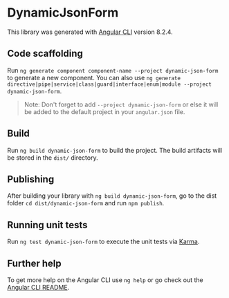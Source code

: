 # DynamicJsonForm

This library was generated with [Angular CLI](https://github.com/angular/angular-cli) version 8.2.4.

## Code scaffolding

Run `ng generate component component-name --project dynamic-json-form` to generate a new component. You can also use `ng generate directive|pipe|service|class|guard|interface|enum|module --project dynamic-json-form`.
> Note: Don't forget to add `--project dynamic-json-form` or else it will be added to the default project in your `angular.json` file. 

## Build

Run `ng build dynamic-json-form` to build the project. The build artifacts will be stored in the `dist/` directory.

## Publishing

After building your library with `ng build dynamic-json-form`, go to the dist folder `cd dist/dynamic-json-form` and run `npm publish`.

## Running unit tests

Run `ng test dynamic-json-form` to execute the unit tests via [Karma](https://karma-runner.github.io).

## Further help

To get more help on the Angular CLI use `ng help` or go check out the [Angular CLI README](https://github.com/angular/angular-cli/blob/master/README.md).
